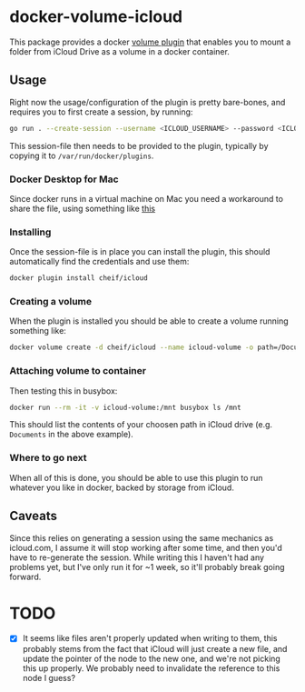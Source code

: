 # docker-volume-icloud
This package provides a docker [volume plugin](https://docs.docker.com/engine/extend/plugins_volume/) that enables you to mount a folder from iCloud Drive as a volume in a docker container.

## Usage
Right now the usage/configuration of the plugin is pretty bare-bones, and requires you to first create a session, by running:
```sh
go run . --create-session --username <ICLOUD_USERNAME> --password <ICLOUD_PASSWORD> > session.json
```

This session-file then needs to be provided to the plugin, typically by copying it to `/var/run/docker/plugins`.

### Docker Desktop for Mac
Since docker runs in a virtual machine on Mac you need a workaround to share the file, using something like [this](https://github.com/rclone/rclone/issues/6981)

### Installing
Once the session-file is in place you can install the plugin, this should automatically find the credentials and use them:
```sh
docker plugin install cheif/icloud
```

### Creating a volume
When the plugin is installed you should be able to create a volume running something like:
```sh
docker volume create -d cheif/icloud --name icloud-volume -o path=/Documents
```

### Attaching volume to container
Then testing this in busybox:
```sh
docker run --rm -it -v icloud-volume:/mnt busybox ls /mnt
```

This should list the contents of your choosen path in iCloud drive (e.g. `Documents` in the above example).

### Where to go next
When all of this is done, you should be able to use this plugin to run whatever you like in docker, backed by storage from iCloud.

## Caveats
Since this relies on generating a session using the same mechanics as icloud.com, I assume it will stop working after some time, and then you'd have to re-generate the session. While writing this I haven't had any problems yet, but I've only run it for ~1 week, so it'll probably break going forward.

# TODO
- [x] It seems like files aren't properly updated when writing to them, this probably stems from the fact that iCloud will just create a new file, and update the pointer of the node to the new one, and we're not picking this up properly. We probably need to invalidate the reference to this node I guess?
